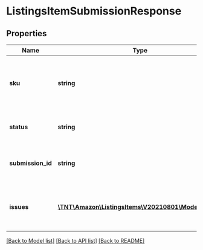 # ListingsItemSubmissionResponse

## Properties
Name | Type | Description | Notes
------------ | ------------- | ------------- | -------------
**sku** | **string** | A selling partner provided identifier for an Amazon listing. | 
**status** | **string** | The status of the listings item submission. | 
**submission_id** | **string** | The unique identifier of the listings item submission. | 
**issues** | [**\TNT\Amazon\ListingsItems\V20210801\Model\Issue[]**](Issue.md) | Listings item issues related to the listings item submission. | [optional] 

[[Back to Model list]](../README.md#documentation-for-models) [[Back to API list]](../README.md#documentation-for-api-endpoints) [[Back to README]](../README.md)



